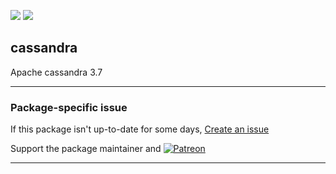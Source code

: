 [![](https://img.shields.io/chocolatey/v/apache-cassandra?color=green&label=apache-cassandra)](https://chocolatey.org/packages/apache-cassandra) [![](https://img.shields.io/chocolatey/dt/apache-cassandra)](https://chocolatey.org/packages/apache-cassandra)

## cassandra

Apache cassandra 3.7

---

### Package-specific issue
If this package isn't up-to-date for some days, [Create an issue](https://github.com/tunisiano187/Chocolatey-packages/issues/new/choose)

Support the package maintainer and [![Patreon](https://cdn.jsdelivr.net/gh/tunisiano187/Chocolatey-packages@d15c4e19c709e7148588d4523ffc6dd3cd3c7e5e/icons/patreon.png)](https://www.patreon.com/bePatron?u=39585820)

---
